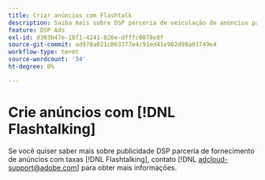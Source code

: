 ```yaml
---
title: Criar anúncios com Flashtalk
description: Saiba mais sobre DSP parceria de veiculação de anúncios paga com o Flashtalk.
feature: DSP Ads
exl-id: d303b47e-18f1-4241-826e-dfffc0078e8f
source-git-commit: ad978a021c063377e4c91ed41e902d98a03749e4
workflow-type: tm+mt
source-wordcount: '34'
ht-degree: 0%

---
```


# Crie anúncios com [!DNL Flashtalking]

Se você quiser saber mais sobre publicidade DSP parceria de fornecimento de anúncios com taxas [!DNL Flashtalking], contato [!DNL adcloud-support@adobe.com] para obter mais informações.
